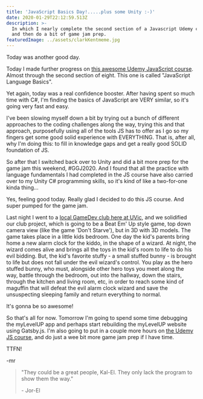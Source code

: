 ```yaml
---
title: 'JavaScript Basics Day!.....plus some Unity :-)'
date: 2020-01-29T22:12:59.513Z
description: >-
  In which I nearly complete the second section of a Javascript Udemy course,
  and then do a bit of game jam prep.
featuredImage: ../assets/clarkKentmeme.jpg
---
```

Today was another good day.

Today I made further progress on [this awesome Udemy JavaScript course](https://www.udemy.com/course/the-complete-javascript-course/). Almost through the second section of eight. This one is called "JavaScript Language Basics".

Yet again, today was a real confidence booster. After having spent so much time with C#, I'm finding the basics of JavaScript are VERY similar, so it's going very fast and easy.

I've been slowing myself down a bit by trying out a bunch of different approaches to the coding challenges along the way, trying this and that approach, purposefully using all of the tools JS has to offer as I go so my fingers get some good solid experience with EVERYTHING. That is, after all, why I'm doing this: to fill in knowledge gaps and get a really good SOLID foundation of JS. 

So after that I switched back over to Unity and did a bit more prep for the game jam this weekend, #GGJ2020. And I found that all the practice with language fundamentals I had completed in the JS course have also carried over to my Unity C# programming skills, so it's kind of like a two-for-one kinda thing...

Yes, feeling good today. Really glad I decided to do this JS course. And super pumped for the game jam.

Last night I went to a [local GameDev club here at UVic](https://uvicgamedev.wordpress.com/), and we solidified our club project, which is going to be a Beat Em' Up style game, top down camera view (like the game 'Don't Starve'), but in 3D with 3D models. The game takes place in a little kids bedroom. One day the kid's parents bring home a new alarm clock for the kiddo, in the shape of a wizard. At night, the wizard comes alive and brings all the toys in the kid's room to life to do his evil bidding. But, the kid's favorite stuffy - a small stuffed bunny - is brought to life but does not fall under the evil wizard's control. You play as the hero stuffed bunny, who must, alongside other hero toys you meet along the way, battle through the bedroom, out into the hallway, down the stairs, through the kitchen and living room, etc, in order to reach some kind of maguffin that will defeat the evil alarm clock wizard and save the unsuspecting sleeping family and return everything to normal.

It's gonna be so awesome!

So that's all for now. Tomorrow I'm going to spend some time debugging the myLevelUP app and perhaps start rebuilding the myLevelUP website using Gatsby.js. I'm also going to put in a couple more hours on [the Udemy JS course](https://www.udemy.com/course/the-complete-javascript-course/), and do just a wee bit more game jam prep if I have time.

TTFN!

\-mr



> "They could be a great people, Kal-El. They only lack the program to show them the way." 
>
> \- Jor-El
